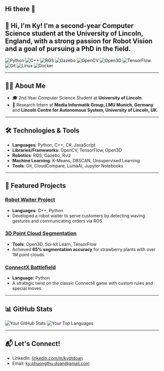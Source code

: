 ## Hi there 👋

👋 Hi, I'm Ky! I'm a second-year Computer Science student at the University of Lincoln, England, with a strong passion for Robot Vision and a goal of pursuing a PhD in the field.
---

![Python](https://img.shields.io/badge/-Python-3776AB?logo=python&logoColor=white)
![C++](https://img.shields.io/badge/-C++-00599C?logo=c%2B%2B&logoColor=white)
![ROS](https://img.shields.io/badge/-ROS-22314E?logo=ros&logoColor=white)
![Gazebo](https://img.shields.io/badge/-Gazebo-0097A9?logo=gazebo&logoColor=white)
![OpenCV](https://img.shields.io/badge/-OpenCV-5C3EE8?logo=opencv&logoColor=white)
![Open3D](https://img.shields.io/badge/-Open3D-3EA7A1?logo=Open3D&logoColor=white)
![TensorFlow](https://img.shields.io/badge/-TensorFlow-FF6F00?logo=tensorflow&logoColor=white)
![Git](https://img.shields.io/badge/-Git-F05032?logo=git&logoColor=white)
![Linux](https://img.shields.io/badge/-Linux-FCC624?logo=linux&logoColor=black)
![Docker](https://img.shields.io/badge/-Docker-2496ED?logo=docker&logoColor=white)

---

## 👨‍💻 About Me
- 🎓 2nd Year Computer Science Student at **University of Lincoln**.
- 🧪 Research Intern at **Media Informatik Group, LMU Munich, Germany** and **Lincoln Centre for Autonomous System, University of Lincoln, UK**.
---

## 🛠️ Technologies & Tools
- **Languages**: Python, C++, C#, JavaScript  
- **Libraries/Frameworks**: OpenCV, TensorFlow, Open3D  
- **Robotics**: ROS, Gazebo, Rviz  
- **Machine Learning**: K-Means, DBSCAN, Unsupervised Learning  
- **Tools**: Git, CloudCompare, LumaAI, Jupyter Notebooks  

---

## 🚀 Featured Projects

### [Robot Waiter Project](https://github.com/kyptdoan/Robot_waitor_TIAGo)
- **Languages**: C++, Python  
- Developed a robot waiter to serve customers by detecting waving gestures and communicating orders via ROS.

### [3D Point Cloud Segmentation](https://github.com/kyptdoan/3D-Point-Cloud-Automated-Segmentation)
- **Tools**: Open3D, Sci-kit Learn, TensorFlow  
- Achieved **65% segmentation accuracy** for strawberry plants with over 1M point clouds.

### [ConnectX Battlefield](https://github.com/kyptdoan/ConnectX-Battlefield)
- **Language**: Python  
- A strategic twist on the classic Connect4 game with custom rules and special moves.
  
---

## 📊 GitHub Stats
![Your GitHub Stats](https://github-readme-stats.vercel.app/api?username=kyptdoan&show_icons=true&theme=radical)
![Your Top Languages](https://github-readme-stats.vercel.app/api/top-langs/?username=kyptdoan&layout=compact&theme=radical)

---

## 📬 Let's Connect!
- LinkedIn: [linkedin.com/in/kyptdoan](https://linkedin.com/in/kyptdoan)
- Email: ky.phuongthu.doan@gmail.com


